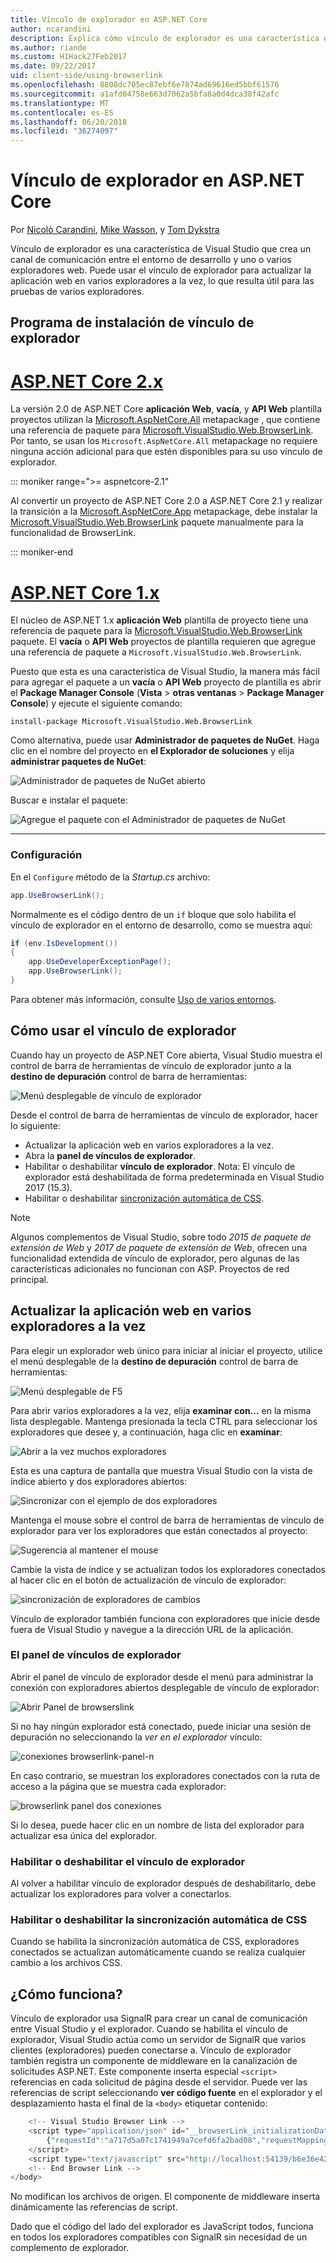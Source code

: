 ```yaml
---
title: Vínculo de explorador en ASP.NET Core
author: ncarandini
description: Explica cómo vínculo de explorador es una característica de Visual Studio que se vincula el entorno de desarrollo con uno o varios exploradores web.
ms.author: riande
ms.custom: H1Hack27Feb2017
ms.date: 09/22/2017
uid: client-side/using-browserlink
ms.openlocfilehash: 8808dc705ec87ebf6e7874ad69616ed5bbf61576
ms.sourcegitcommit: a1afd04758e663d7062a5bfa8a0d4dca38f42afc
ms.translationtype: MT
ms.contentlocale: es-ES
ms.lasthandoff: 06/20/2018
ms.locfileid: "36274097"
---
```

# <a name="browser-link-in-aspnet-core"></a>Vínculo de explorador en ASP.NET Core

Por [Nicolò Carandini](https://github.com/ncarandini), [Mike Wasson](https://github.com/MikeWasson), y [Tom Dykstra](https://github.com/tdykstra)

Vínculo de explorador es una característica de Visual Studio que crea un canal de comunicación entre el entorno de desarrollo y uno o varios exploradores web. Puede usar el vínculo de explorador para actualizar la aplicación web en varios exploradores a la vez, lo que resulta útil para las pruebas de varios exploradores.

## <a name="browser-link-setup"></a>Programa de instalación de vínculo de explorador

# <a name="aspnet-core-2xtabaspnetcore2x"></a>[ASP.NET Core 2.x](#tab/aspnetcore2x)

La versión 2.0 de ASP.NET Core **aplicación Web**, **vacía**, y **API Web** plantilla proyectos utilizan la [Microsoft.AspNetCore.All](https://www.nuget.org/packages/Microsoft.AspNetCore.All/) metapackage , que contiene una referencia de paquete para [Microsoft.VisualStudio.Web.BrowserLink](https://www.nuget.org/packages/Microsoft.VisualStudio.Web.BrowserLink/). Por tanto, se usan los `Microsoft.AspNetCore.All` metapackage no requiere ninguna acción adicional para que estén disponibles para su uso vínculo de explorador.

::: moniker range=">= aspnetcore-2.1"

Al convertir un proyecto de ASP.NET Core 2.0 a ASP.NET Core 2.1 y realizar la transición a la [Microsoft.AspNetCore.App](xref:fundamentals/metapackage-app) metapackage, debe instalar la [Microsoft.VisualStudio.Web.BrowserLink](https://www.nuget.org/packages/Microsoft.VisualStudio.Web.BrowserLink/) paquete manualmente para la funcionalidad de BrowserLink.

::: moniker-end

# <a name="aspnet-core-1xtabaspnetcore1x"></a>[ASP.NET Core 1.x](#tab/aspnetcore1x)

El núcleo de ASP.NET 1.x **aplicación Web** plantilla de proyecto tiene una referencia de paquete para la [Microsoft.VisualStudio.Web.BrowserLink](https://www.nuget.org/packages/Microsoft.VisualStudio.Web.BrowserLink/) paquete. El **vacía** o **API Web** proyectos de plantilla requieren que agregue una referencia de paquete a `Microsoft.VisualStudio.Web.BrowserLink`.

Puesto que esta es una característica de Visual Studio, la manera más fácil para agregar el paquete a un **vacía** o **API Web** proyecto de plantilla es abrir el **Package Manager Console** (**Vista** > **otras ventanas** > **Package Manager Console**) y ejecute el siguiente comando:

```console
install-package Microsoft.VisualStudio.Web.BrowserLink
```

Como alternativa, puede usar **Administrador de paquetes de NuGet**. Haga clic en el nombre del proyecto en **el Explorador de soluciones** y elija **administrar paquetes de NuGet**:

![Administrador de paquetes de NuGet abierto](using-browserlink/_static/open-nuget-package-manager.png)

Buscar e instalar el paquete:

![Agregue el paquete con el Administrador de paquetes de NuGet](using-browserlink/_static/add-package-with-nuget-package-manager.png)

---

### <a name="configuration"></a>Configuración

En el `Configure` método de la *Startup.cs* archivo:

```csharp
app.UseBrowserLink();
```

Normalmente es el código dentro de un `if` bloque que solo habilita el vínculo de explorador en el entorno de desarrollo, como se muestra aquí:

```csharp
if (env.IsDevelopment())
{
    app.UseDeveloperExceptionPage();
    app.UseBrowserLink();
}
```

Para obtener más información, consulte [Uso de varios entornos](xref:fundamentals/environments).

## <a name="how-to-use-browser-link"></a>Cómo usar el vínculo de explorador

Cuando hay un proyecto de ASP.NET Core abierta, Visual Studio muestra el control de barra de herramientas de vínculo de explorador junto a la **destino de depuración** control de barra de herramientas:

![Menú desplegable de vínculo de explorador](using-browserlink/_static/browserLink-dropdown-menu.png)

Desde el control de barra de herramientas de vínculo de explorador, hacer lo siguiente:

* Actualizar la aplicación web en varios exploradores a la vez.
* Abra la **panel de vínculos de explorador**.
* Habilitar o deshabilitar **vínculo de explorador**. Nota: El vínculo de explorador está deshabilitada de forma predeterminada en Visual Studio 2017 (15.3).
* Habilitar o deshabilitar [sincronización automática de CSS](#enable-or-disable-css-auto-sync).

> [!NOTE]
> Algunos complementos de Visual Studio, sobre todo *2015 de paquete de extensión de Web* y *2017 de paquete de extensión de Web*, ofrecen una funcionalidad extendida de vínculo de explorador, pero algunas de las características adicionales no funcionan con ASP. Proyectos de red principal.

## <a name="refresh-the-web-application-in-several-browsers-at-once"></a>Actualizar la aplicación web en varios exploradores a la vez

Para elegir un explorador web único para iniciar al iniciar el proyecto, utilice el menú desplegable de la **destino de depuración** control de barra de herramientas:

![Menú desplegable de F5](using-browserlink/_static/debug-target-dropdown-menu.png)

Para abrir varios exploradores a la vez, elija **examinar con...**  en la misma lista desplegable. Mantenga presionada la tecla CTRL para seleccionar los exploradores que desee y, a continuación, haga clic en **examinar**:

![Abrir a la vez muchos exploradores](using-browserlink/_static/open-many-browsers-at-once.png)

Esta es una captura de pantalla que muestra Visual Studio con la vista de índice abierto y dos exploradores abiertos:

![Sincronizar con el ejemplo de dos exploradores](using-browserlink/_static/sync-with-two-browsers-example.png)

Mantenga el mouse sobre el control de barra de herramientas de vínculo de explorador para ver los exploradores que están conectados al proyecto:

![Sugerencia al mantener el mouse](using-browserlink/_static/hoover-tip.png)

Cambie la vista de índice y se actualizan todos los exploradores conectados al hacer clic en el botón de actualización de vínculo de explorador:

![sincronización de exploradores de cambios](using-browserlink/_static/browsers-sync-to-changes.png)

Vínculo de explorador también funciona con exploradores que inicie desde fuera de Visual Studio y navegue a la dirección URL de la aplicación.

### <a name="the-browser-link-dashboard"></a>El panel de vínculos de explorador

Abrir el panel de vínculo de explorador desde el menú para administrar la conexión con exploradores abiertos desplegable de vínculo de explorador:

![Abrir Panel de browserslink](using-browserlink/_static/open-browserlink-dashboard.png)

Si no hay ningún explorador está conectado, puede iniciar una sesión de depuración no seleccionando la *ver en el explorador* vínculo:

![conexiones browserlink-panel-n](using-browserlink/_static/browserlink-dashboard-no-connections.png)

En caso contrario, se muestran los exploradores conectados con la ruta de acceso a la página que se muestra cada explorador:

![browserlink panel dos conexiones](using-browserlink/_static/browserlink-dashboard-two-connections.png)

Si lo desea, puede hacer clic en un nombre de lista del explorador para actualizar esa única del explorador.

### <a name="enable-or-disable-browser-link"></a>Habilitar o deshabilitar el vínculo de explorador

Al volver a habilitar vínculo de explorador después de deshabilitarlo, debe actualizar los exploradores para volver a conectarlos.

### <a name="enable-or-disable-css-auto-sync"></a>Habilitar o deshabilitar la sincronización automática de CSS

Cuando se habilita la sincronización automática de CSS, exploradores conectados se actualizan automáticamente cuando se realiza cualquier cambio a los archivos CSS.

## <a name="how-does-it-work"></a>¿Cómo funciona?

Vínculo de explorador usa SignalR para crear un canal de comunicación entre Visual Studio y el explorador. Cuando se habilita el vínculo de explorador, Visual Studio actúa como un servidor de SignalR que varios clientes (exploradores) pueden conectarse a. Vínculo de explorador también registra un componente de middleware en la canalización de solicitudes ASP.NET. Este componente inserta especial `<script>` referencias en cada solicitud de página desde el servidor. Puede ver las referencias de script seleccionando **ver código fuente** en el explorador y el desplazamiento hasta el final de la `<body>` etiquetar contenido:

```javascript
    <!-- Visual Studio Browser Link -->
    <script type="application/json" id="__browserLink_initializationData">
        {"requestId":"a717d5a07c1741949a7cefd6fa2bad08","requestMappingFromServer":false}
    </script>
    <script type="text/javascript" src="http://localhost:54139/b6e36e429d034f578ebccd6a79bf19bf/browserLink" async="async"></script>
    <!-- End Browser Link -->
</body>
```

No modifican los archivos de origen. El componente de middleware inserta dinámicamente las referencias de script. 

Dado que el código del lado del explorador es JavaScript todos, funciona en todos los exploradores compatibles con SignalR sin necesidad de un complemento de explorador.

